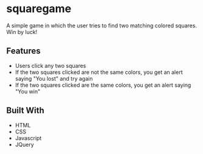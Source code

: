# squaregame

A simple game in which the user tries to find two matching colored squares. Win by luck!


## Features ##
* Users click any two squares
* If the two squares clicked are not the same colors, you get an alert saying "You lost" and try again
* If the two squares clicked are the same colors, you get an alert saying "You win" 


## Built With ##
* HTML
* CSS
* Javascript
* JQuery
